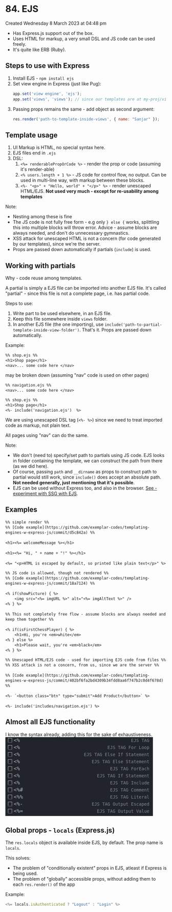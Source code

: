 # 84. EJS
Created Wednesday 8 March 2023 at 04:48 pm

- Has Express.js support out of the box.
- Uses HTML for markup, a very small DSL and JS code can be used freely.
- It's quite like ERB (Ruby).


## Steps to use with Express
1. Install EJS - `npm install ejs`
2. Set view engine in Express (just like Pug):
	```js
	app.set('view engine', 'ejs');
	app.set('views', 'views'); // since our templates are at my-proj/views
	```
3. Passing props remains the same - add object as second argument:
	```js
	res.render('path-to-template-inside-views', { name: "Sanjar" });
	```

## Template usage
1. UI Markup is HTML, no special syntax here.
2. EJS files end in `.ejs`
3. DSL:
	1. `<%= renderablePropOrCode %>` - render the prop or code (assuming it's render-able)
	2. `<% users.length + 1 %>` - JS code for control flow, no output. Can be used in multi-line way, with markup between these blocks.
	3. `<%- "<p>" + "Hello, world" + "</p>" %>` - render unescaped HTML/EJS. **Not used very much - except for re-usability among templates**

Note:
- Nesting among these is fine
- The JS code is not fully free form - e.g only `} else {` works, splittling this into multiple blocks will throw error. Advice - assume blocks are always needed, and don't do unnecessary gymnastics.
- XSS attack for unescaped HTML is not a concern (for code generated by our templates), since we're the server.
- Props are passed down automatically if partials (`include`) is used.

## Working with partials
Why - code reuse among templates.

A partial is simply a EJS file can be imported into another EJS file. It's called "partial" - since this file is not a complete page, i.e. has partial code.

Steps to use:
1. Write part to be used elsewhere, in an EJS file.
2. Keep this file somewhere inside `views` folder.
3. In another EJS file (the one importing), use `include('path-to-partial-template-inside-view-folder')`. That's it. Props are passed down automatically.

Example:
```ejs
%% shop.ejs %%
<h1>Shop page</h1>
<nav>... some code here </nav>
```
may be broken down (assuming "nav" code is used on other pages)
```ejs
%% navigation.ejs %%
<nav>... some code here </nav>
```
```ejs
%% shop.ejs %%
<h1>Shop page</h1>
<%- include('navigation.ejs')  %>
```
We are using unescaped DSL tag (`<%- %>`) since we need to treat imported code as markup, not plain text.

All pages using "nav" can do the same.

Note:
- We don't (need to) specify/set path to partials using JS code. EJS looks in folder containing the template, we can construct the path from there (as we did here).
- Of course, passing `path` and `__dirname` as props to construct path to partial would still work, since `include()` does accept an absolute path. **Not needed generally, just mentioning that it's possible**.
- EJS can be used without Express too, and also in the browser. [See - experiment with SSG with EJS](https://github.com/exemplar-codes/templating-engines-w-express-js/commit/e8f6cd62e4156c0420444b33bf0771e423e17ad1).

## Examples
```ejs
%% simple render %%
%% [Code example](https://github.com/exemplar-codes/templating-engines-w-express-js/commit/d5c842a) %%

<h1><%= welcomeMessage %></h1>

<h1><%= "Hi, " + name + "!" %></h1>

<%= "<p>HTML is escaped by default, so printed like plain text</p>" %>
```
```ejs
%% JS code is allowed, though not rendered %%
%% [Code example](https://github.com/exemplar-codes/templating-engines-w-express-js/commit/18a7124) %%

<% if(showPicture) { %>
	<img src="<%= imgURL %>" alt="<%= imgAltText %>" />
<% } %>

%% This not completely free flow - assume blocks are always needed and keep them together %%

<% if(isFirstChessPlayer) { %>
	<h1>Hi, you're <em>white</em>
<% } else %>
	<h1>Please wait, you're <em>black</em>
<% } %>
```
```ejs
%% Unescaped HTML/EJS code - used for importing EJS code from files %%
%% XSS attack is not a concern, from us, since we are the server %%

%% [Code example](https://github.com/exemplar-codes/templating-engines-w-express-js/commit/402bf6fa2bd4309b34fdd8aa6f747b2c0d4f678d) %%

<%- `<button class="btn" type="submit">Add Product</button>` %>

<%- include('includes/navigation.ejs') %>
```


## Almost all EJS functionality
I know the syntax already, adding this for the sake of exhaustiveness.
![](../../../../assets/84_EJS-image-1-bb4042ab.png)


## Global props - `locals` (Express.js)
The `res.locals` object is available inside EJS, by default. The prop name is `locals`.

This solves: 
- The problem of "conditionally existent" props in EJS, atleast if Express is being used.
- The problem of "globally" accessible props, without adding them to each `res.render()` of the app

Example:
```js
<%= locals.isAuthenticated ? "Logout" : "Login" %>
```